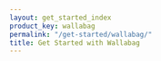 ```yaml
---
layout: get_started_index
product_key: wallabag
permalink: "/get-started/wallabag/"
title: Get Started with Wallabag
---
```

